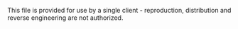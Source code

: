 This file is provided for use by a single client - reproduction, distribution and reverse engineering are not authorized.
